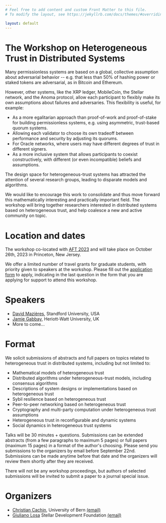 ```yaml
---
# Feel free to add content and custom Front Matter to this file.
# To modify the layout, see https://jekyllrb.com/docs/themes/#overriding-theme-defaults

layout: default
---
```


# The Workshop on Heterogeneous Trust in Distributed Systems

Many permissionless systems are based on a global, collective assumption about
adversarial behavior -- e.g. that less than 50% of hashing power or staked
tokens are adversarial, as in Bitcoin and Ethereum.

However, other systems, like the XRP ledger, MobileCoin, the Stellar network,
and the Anoma protocol, allow each participant to flexibly make its own
assumptions about failures and adversaries. This flexibility is useful, for
example:

- As a more egalitarian approach than proof-of-work and proof-of-stake for
  building permissionless systems, e.g. using asymmetric, trust-based quorum
  systems.
- Allowing each validator to choose its own tradeoff between performance and
  security by adjusting its quorums.
- For Oracle networks, where users may have different degrees of trust in
  different signers.
- As a more inclusive system that allows participants to coexist
  constructively, with different (or even incompatible) beliefs and
  assumptions.

The design space for heterogeneous-trust systems has attracted the attention of
several research groups, leading to disparate models and algorithms.

We would like to encourage this work to consolidate and thus move forward this
mathematically interesting and practically important field.  The workshop will
bring together researchers interested in distributed systems based on
heterogeneous trust, and help coalesce a new and active community on topic.

# Location and dates

The workshop co-located with [AFT 2023](https://aftconf.github.io/aft23/index.html)
and will take place on October 26th, 2023 in Princeton, New Jersey.

We offer a limited number of travel grants for graduate students, with priority given to speakers at the workshop.
Please fill out the [application form](https://forms.gle/HbzyJpzS7mKsAHjq8) to apply, indicating in the last question in the form that you are applying for support to attend this workshop.

# Speakers

- [David Mazières](https://www.scs.stanford.edu/~dm/), Standford University, USA
- [Jamie Gabbay](https://gabbay.org.uk/), Heriott-Watt University, UK
- More to come...

# Format

We solicit submissions of abstracts and full papers on topics related to heterogeneous
trust in distributed systems, including but not limited to:
- Mathematical models of heterogeneous trust
- Distributed algorithms under heterogeneous-trust models, including consensus
  algorithms
- Descriptions of system designs or implementations based on heterogeneous
  trust
- Sybil resilience based on heterogeneous trust
- Peer-to-peer networking based on heterogeneous trust
- Cryptography and multi-party computation under heterogeneous trust
  assumptions
- Heterogeneous trust in reconfigurable and dynamic systems
- Social dynamics in heterogeneous trust systems

Talks will be 30 minutes + questions. Submissions can be extended abstracts
(from a few paragraphs to maximum 5 pages) or full papers (maximum 15 pages) in
a format of the author's choosing. Please send you submissions to the
organizers by email before September 22nd. Submissions can be made anytime
before that date and the organizers will review them shortly after they are
received.

There will not be any workshop proceedings, but authors of selected submissions
will be invited to submit a paper to a journal special issue.

# Organizers

* [Christian Cachin](https://crypto.unibe.ch/cc/), University of Bern [(email)](mailto:christian.cachin@unibe.ch)
* [Giuliano Losa](https://www.losa.fr/) Stellar Development Foundation [(email)](mailto:giuliano@stellar.org)
